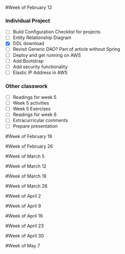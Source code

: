 #Week  of February 12

### Individual Project
 - [ ] Build Configuration Checklist for projects
 - [ ] Entity Relationship Diagram
 - [X] DDL download
 - [ ] Revisit Generic DAO? Part of article without Spring
 - [ ] Deploy and get running on AWS
 - [ ] Add Bootstrap
 - [ ] Add security functionality
 - [ ] Elastic IP Address in AWS
 
 ### Other classwork
 - [ ] Readings for week 5
 - [ ] Week 5 activities
 - [ ] Week 5 Exercises
 - [ ] Readings for week 6
 - [ ] Extracurricular comments
 - [ ] Prepare presentation
 
#Week  of February 19

#Week  of February 26

#Week  of March 5

#Week  of March 12

#Week  of March 19

#Week  of March 26

#Week  of April 2

#Week  of April 9

#Week  of April 16

#Week  of April 23

#Week  of April 30

#Week  of May 7
